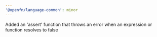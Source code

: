 ```yaml
---
'@openfn/language-common': minor
---
```


Added an 'assert' function that throws an error when an expression or function
resolves to false
